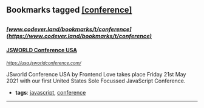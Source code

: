 ## Bookmarks tagged [[conference]](https://www.codever.land/search?q=[conference])

_<sup><sup>[www.codever.land/bookmarks/t/conference](https://www.codever.land/bookmarks/t/conference)</sup></sup>_
---
#### [JSWORLD Conference USA](https://usa.jsworldconference.com/)
_<sup>https://usa.jsworldconference.com/</sup>_

JSworld Conference USA by Frontend Love takes place Friday 21st May 2021 with our first United States Sole Focussed JavaScript Conference. 
* **tags**: [javascript](../tagged/javascript.md), [conference](../tagged/conference.md)
---
